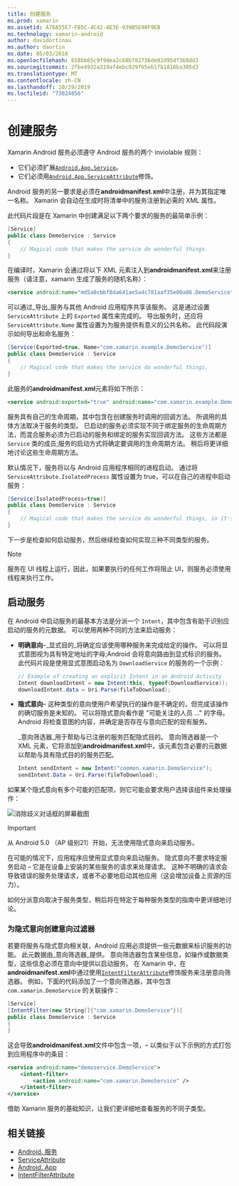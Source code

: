 ```yaml
---
title: 创建服务
ms.prod: xamarin
ms.assetid: A78A55E7-FB5C-4C42-8E3E-939B5E98F9EB
ms.technology: xamarin-android
author: davidortinau
ms.author: daortin
ms.date: 05/03/2018
ms.openlocfilehash: 658bb65c9f9dea2c68b782736de02d95df368dd3
ms.sourcegitcommit: 2fbe4932a319af4ebc829f65eb1fb1816ba305d3
ms.translationtype: MT
ms.contentlocale: zh-CN
ms.lasthandoff: 10/29/2019
ms.locfileid: "73024856"
---
```

# <a name="creating-a-service"></a>创建服务

Xamarin Android 服务必须遵守 Android 服务的两个 inviolable 规则：

- 它们必须扩展[`Android.App.Service`](xref:Android.App.Service)。
- 它们必须用[`Android.App.ServiceAttribute`](xref:Android.App.ServiceAttribute)修饰。

Android 服务的另一要求是必须在**androidmanifest.xml**中注册，并为其指定唯一名称。 Xamarin 会自动在生成时将清单中的服务注册到必需的 XML 属性。

此代码片段是在 Xamarin 中创建满足以下两个要求的服务的最简单示例：  

```csharp
[Service]
public class DemoService : Service
{
    // Magical code that makes the service do wonderful things.
}
```

在编译时，Xamarin 会通过将以下 XML 元素注入到**androidmanifest.xml**来注册服务（请注意，xamarin 生成了服务的随机名称）：

```xml
<service android:name="md5a0cbbf8da641ae5a4c781aaf35e00a86.DemoService" />
```

可以通过_导出_服务与其他 Android 应用程序共享该服务。 这是通过设置 `ServiceAttribute` 上的 `Exported` 属性来完成的。 导出服务时，还应将 `ServiceAttribute.Name` 属性设置为为服务提供有意义的公共名称。 此代码段演示如何导出和命名服务：

```csharp
[Service(Exported=true, Name="com.xamarin.example.DemoService")]
public class DemoService : Service
{
    // Magical code that makes the service do wonderful things.
}
```

此服务的**androidmanifest.xml**元素将如下所示：

```xml
<service android:exported="true" android:name="com.xamarin.example.DemoService" />
```

服务具有自己的生命周期，其中包含在创建服务时调用的回调方法。 所调用的具体方法取决于服务的类型。 已启动的服务必须实现不同于绑定服务的生命周期方法，而混合服务必须为已启动的服务和绑定的服务实现回调方法。 这些方法都是 `Service` 类的成员;服务的启动方式将确定要调用的生命周期方法。 稍后将更详细地讨论这些生命周期方法。

默认情况下，服务将以与 Android 应用程序相同的进程启动。 通过将 `ServiceAttribute.IsolatedProcess` 属性设置为 true，可以在自己的进程中启动服务：

```csharp
[Service(IsolatedProcess=true)]
public class DemoService : Service
{
    // Magical code that makes the service do wonderful things, in it's own process!
}
```

下一步是检查如何启动服务，然后继续检查如何实现三种不同类型的服务。

> [!NOTE]
> 服务在 UI 线程上运行，因此，如果要执行的任何工作将阻止 UI，则服务必须使用线程来执行工作。

## <a name="starting-a-service"></a>启动服务

在 Android 中启动服务的最基本方法是分派一个 `Intent`，其中包含有助于识别应启动的服务的元数据。 可以使用两种不同的方法来启动服务：

- **明确意向**&ndash;_显式目的_将确定应该使用哪种服务来完成给定的操作。 可以将显式意图视为具有特定地址的字母;Android 会将意向路由到显式标识的服务。 此代码片段是使用显式意图启动名为 `DownloadService` 的服务的一个示例：

    ```csharp
    // Example of creating an explicit Intent in an Android Activity
    Intent downloadIntent = new Intent(this, typeof(DownloadService));
    downloadIntent.data = Uri.Parse(fileToDownload);
    ```

- **隐式意向**&ndash; 这种类型的意向使用户希望执行的操作是不确定的，但完成该操作的确切服务是未知的。 可以将隐式意向看作是 "可能关注的人员 ..." 的字母。
    Android 将检查意图的内容，并确定是否存在与意向匹配的现有服务。

    _意向筛选器_用于帮助与已注册的服务匹配隐式目的。 意向筛选器是一个 XML 元素，它将添加到**androidmanifest.xml**中，该元素包含必要的元数据以帮助与具有隐式目的的服务匹配。

    ```csharp
    Intent sendIntent = new Intent("common.xamarin.DemoService");
    sendIntent.Data = Uri.Parse(fileToDownload);
    ```

如果某个隐式意向有多个可能的匹配项，则它可能会要求用户选择该组件来处理操作：

![消除歧义对话框的屏幕截图](images/creating-a-service-01.png "消除歧义对话框的屏幕截图")

> [!IMPORTANT]
> 从 Android 5.0 （AP 级别21）开始，无法使用隐式意向来启动服务。

在可能的情况下，应用程序应使用显式意向来启动服务。 隐式意向不要求特定服务启动 &ndash; 它是在设备上安装的某些服务的请求来处理请求。 这种不明确的请求会导致错误的服务处理请求，或者不必要地启动其他应用（这会增加设备上资源的压力）。

如何分派意向取决于服务类型，稍后将在特定于每种服务类型的指南中更详细地讨论。

### <a name="creating-an-intent-filter-for-implicit-intents"></a>为隐式意向创建意向过滤器

若要将服务与隐式意向相关联，Android 应用必须提供一些元数据来标识服务的功能。 此元数据由_意向筛选器_提供。 意向筛选器包含某些信息，如操作或数据类型，这些信息必须在意向中提供以启动服务。 在 Xamarin 中，在**androidmanifest.xml**中通过使用[`IntentFilterAttribute`](xref:Android.App.IntentFilterAttribute)修饰服务来注册意向筛选器。 例如，下面的代码添加了一个意向筛选器，其中包含 `com.xamarin.DemoService` 的关联操作：

```csharp
[Service]
[IntentFilter(new String[]{"com.xamarin.DemoService"})]
public class DemoService : Service
{
}
```

这会导致**androidmanifest.xml**文件中包含一项，&ndash; 以类似于以下示例的方式打包到应用程序中的条目：

```xml
<service android:name="demoservice.DemoService">
    <intent-filter>
        <action android:name="com.xamarin.DemoService" />
    </intent-filter>
</service>
```

借助 Xamarin 服务的基础知识，让我们更详细地查看服务的不同子类型。

## <a name="related-links"></a>相关链接

- [Android. 服务](xref:Android.App.Service)
- [ServiceAttribute](xref:Android.App.ServiceAttribute)
- [Android. App](xref:Android.Content.Intent)
- [IntentFilterAttribute](xref:Android.App.IntentFilterAttribute)
